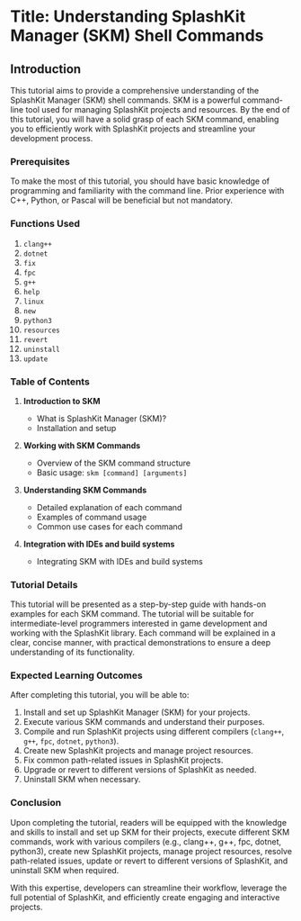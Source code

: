 # Title: Understanding SplashKit Manager (SKM) Shell Commands

## Introduction

This tutorial aims to provide a comprehensive understanding of the SplashKit Manager (SKM) shell
commands. SKM is a powerful command-line tool used for managing SplashKit projects and resources. By
the end of this tutorial, you will have a solid grasp of each SKM command, enabling you to
efficiently work with SplashKit projects and streamline your development process.

### Prerequisites

To make the most of this tutorial, you should have basic knowledge of programming and familiarity
with the command line. Prior experience with C++, Python, or Pascal will be beneficial but not
mandatory.

### Functions Used

1. `clang++`
1. `dotnet`
1. `fix`
1. `fpc`
1. `g++`
1. `help`
1. `linux`
1. `new`
1. `python3`
1. `resources`
1. `revert`
1. `uninstall`
1. `update`

### Table of Contents

1. **Introduction to SKM**

   - What is SplashKit Manager (SKM)?
   - Installation and setup

1. **Working with SKM Commands**

   - Overview of the SKM command structure
   - Basic usage: `skm [command] [arguments]`

1. **Understanding SKM Commands**

   - Detailed explanation of each command
   - Examples of command usage
   - Common use cases for each command

1. **Integration with IDEs and build systems**
   - Integrating SKM with IDEs and build systems

### Tutorial Details

This tutorial will be presented as a step-by-step guide with hands-on examples for each SKM command.
The tutorial will be suitable for intermediate-level programmers interested in game development and
working with the SplashKit library. Each command will be explained in a clear, concise manner, with
practical demonstrations to ensure a deep understanding of its functionality.

### Expected Learning Outcomes

After completing this tutorial, you will be able to:

1. Install and set up SplashKit Manager (SKM) for your projects.
1. Execute various SKM commands and understand their purposes.
1. Compile and run SplashKit projects using different compilers (`clang++`, `g++`, `fpc`, `dotnet`,
   `python3`).
1. Create new SplashKit projects and manage project resources.
1. Fix common path-related issues in SplashKit projects.
1. Upgrade or revert to different versions of SplashKit as needed.
1. Uninstall SKM when necessary.

### Conclusion

Upon completing the tutorial, readers will be equipped with the knowledge and skills to install and
set up SKM for their projects, execute different SKM commands, work with various compilers (e.g.,
clang++, g++, fpc, dotnet, python3), create new SplashKit projects, manage project resources,
resolve path-related issues, update or revert to different versions of SplashKit, and uninstall SKM
when required.

With this expertise, developers can streamline their workflow, leverage the full potential of
SplashKit, and efficiently create engaging and interactive projects.
